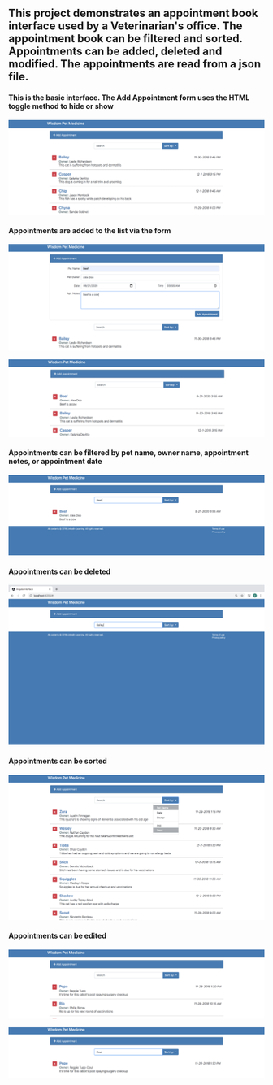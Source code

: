<h2> This project demonstrates an appointment book interface used by a Veterinarian's office. The appointment book can be filtered and sorted. Appointments can be added, deleted and modified. The appointments are read from a json file. </h2>


<h4>This is the basic interface. The Add Appointment form uses the HTML toggle method to hide or show</h4>

![image_1](https://github.com/a-rhodes-vcu/Appointment_book_interface_with_Angular/blob/master/images/Screen%20Shot%202020-09-07%20at%2011.54.59%20AM.png)

<h4>Appointments are added to the list via the form </h4>

![image_2](https://github.com/a-rhodes-vcu/Appointment_book_interface_with_Angular/blob/master/images/Screen%20Shot%202020-09-07%20at%2011.55.35%20AM.png)

![image_3](https://github.com/a-rhodes-vcu/Appointment_book_interface_with_Angular/blob/master/images/Screen%20Shot%202020-09-07%20at%2011.55.43%20AM.png)

<h4>Appointments can be filtered by pet name, owner name, appointment notes, or appointment date </h4>

![image_4](https://github.com/a-rhodes-vcu/Appointment_book_interface_with_Angular/blob/master/images/Screen%20Shot%202020-09-07%20at%2011.56.17%20AM.png)

<h4>Appointments can be deleted</h4>

![image_5](https://github.com/a-rhodes-vcu/Appointment_book_interface_with_Angular/blob/master/images/Screen%20Shot%202020-09-07%20at%2012.17.29%20PM.png)

<h4>Appointments can be sorted</h4>

![image_6](https://github.com/a-rhodes-vcu/Appointment_book_interface_with_Angular/blob/master/images/Screen%20Shot%202020-09-07%20at%2011.58.26%20AM.png)

<h4>Appointments can be edited</h4>

![image_7](https://github.com/a-rhodes-vcu/Appointment_book_interface_with_Angular/blob/master/images/Screen%20Shot%202020-09-07%20at%2012.25.48%20PM.png)

![image_8](https://github.com/a-rhodes-vcu/Appointment_book_interface_with_Angular/blob/master/images/Screen%20Shot%202020-09-07%20at%2012.26.14%20PM.png)
